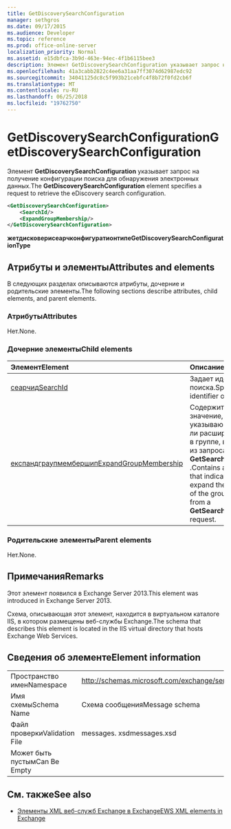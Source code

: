 ```yaml
---
title: GetDiscoverySearchConfiguration
manager: sethgros
ms.date: 09/17/2015
ms.audience: Developer
ms.topic: reference
ms.prod: office-online-server
localization_priority: Normal
ms.assetid: e15dbfca-3b9d-463e-94ec-4f1b6115bee3
description: Элемент GetDiscoverySearchConfiguration указывает запрос на получение конфигурации поиска для обнаружения электронных данных.
ms.openlocfilehash: 41a3cabb2822c4ee6a31aa7ff3074d62987edc92
ms.sourcegitcommit: 34041125dc8c5f993b21cebfc4f8b72f0fd2cb6f
ms.translationtype: MT
ms.contentlocale: ru-RU
ms.lasthandoff: 06/25/2018
ms.locfileid: "19762750"
---
```

# <a name="getdiscoverysearchconfiguration"></a><span data-ttu-id="0b6b0-103">GetDiscoverySearchConfiguration</span><span class="sxs-lookup"><span data-stu-id="0b6b0-103">GetDiscoverySearchConfiguration</span></span>

<span data-ttu-id="0b6b0-104">Элемент **GetDiscoverySearchConfiguration** указывает запрос на получение конфигурации поиска для обнаружения электронных данных.</span><span class="sxs-lookup"><span data-stu-id="0b6b0-104">The **GetDiscoverySearchConfiguration** element specifies a request to retrieve the eDiscovery search configuration.</span></span> 
  
```XML
<GetDiscoverySearchConfiguration>
    <SearchId/>
    <ExpandGroupMembership/>
</GetDiscoverySearchConfiguration>
```

 <span data-ttu-id="0b6b0-105">**жетдисковерисеарчконфигуратионтипе**</span><span class="sxs-lookup"><span data-stu-id="0b6b0-105">**GetDiscoverySearchConfigurationType**</span></span>
## <a name="attributes-and-elements"></a><span data-ttu-id="0b6b0-106">Атрибуты и элементы</span><span class="sxs-lookup"><span data-stu-id="0b6b0-106">Attributes and elements</span></span>

<span data-ttu-id="0b6b0-107">В следующих разделах описываются атрибуты, дочерние и родительские элементы.</span><span class="sxs-lookup"><span data-stu-id="0b6b0-107">The following sections describe attributes, child elements, and parent elements.</span></span>
  
### <a name="attributes"></a><span data-ttu-id="0b6b0-108">Атрибуты</span><span class="sxs-lookup"><span data-stu-id="0b6b0-108">Attributes</span></span>

<span data-ttu-id="0b6b0-109">Нет.</span><span class="sxs-lookup"><span data-stu-id="0b6b0-109">None.</span></span>
  
### <a name="child-elements"></a><span data-ttu-id="0b6b0-110">Дочерние элементы</span><span class="sxs-lookup"><span data-stu-id="0b6b0-110">Child elements</span></span>

|<span data-ttu-id="0b6b0-111">**Элемент**</span><span class="sxs-lookup"><span data-stu-id="0b6b0-111">**Element**</span></span>|<span data-ttu-id="0b6b0-112">**Описание**</span><span class="sxs-lookup"><span data-stu-id="0b6b0-112">**Description**</span></span>|
|:-----|:-----|
|[<span data-ttu-id="0b6b0-113">сеарчид</span><span class="sxs-lookup"><span data-stu-id="0b6b0-113">SearchId</span></span>](searchid.md) <br/> |<span data-ttu-id="0b6b0-114">Задает идентификатор поиска.</span><span class="sxs-lookup"><span data-stu-id="0b6b0-114">Specifies the identifier of the search.</span></span>  <br/> |
|[<span data-ttu-id="0b6b0-115">експандграупмембершип</span><span class="sxs-lookup"><span data-stu-id="0b6b0-115">ExpandGroupMembership</span></span>](expandgroupmembership.md) <br/> |<span data-ttu-id="0b6b0-116">Содержит логическое значение, указывающее, следует ли расширять членство в группе, возвращенной из запроса **GetSearchableMailboxes** .</span><span class="sxs-lookup"><span data-stu-id="0b6b0-116">Contains a Boolean value that indicates whether to expand the membership of the group returned from a **GetSearchableMailboxes** request.</span></span>  <br/> |
   
### <a name="parent-elements"></a><span data-ttu-id="0b6b0-117">Родительские элементы</span><span class="sxs-lookup"><span data-stu-id="0b6b0-117">Parent elements</span></span>

<span data-ttu-id="0b6b0-118">Нет.</span><span class="sxs-lookup"><span data-stu-id="0b6b0-118">None.</span></span>
  
## <a name="remarks"></a><span data-ttu-id="0b6b0-119">Примечания</span><span class="sxs-lookup"><span data-stu-id="0b6b0-119">Remarks</span></span>

<span data-ttu-id="0b6b0-120">Этот элемент появился в Exchange Server 2013.</span><span class="sxs-lookup"><span data-stu-id="0b6b0-120">This element was introduced in Exchange Server 2013.</span></span>
  
<span data-ttu-id="0b6b0-121">Схема, описывающая этот элемент, находится в виртуальном каталоге IIS, в котором размещены веб-службы Exchange.</span><span class="sxs-lookup"><span data-stu-id="0b6b0-121">The schema that describes this element is located in the IIS virtual directory that hosts Exchange Web Services.</span></span>
  
## <a name="element-information"></a><span data-ttu-id="0b6b0-122">Сведения об элементе</span><span class="sxs-lookup"><span data-stu-id="0b6b0-122">Element information</span></span>

|||
|:-----|:-----|
|<span data-ttu-id="0b6b0-123">Пространство имен</span><span class="sxs-lookup"><span data-stu-id="0b6b0-123">Namespace</span></span>  <br/> |http://schemas.microsoft.com/exchange/services/2006/messages  <br/> |
|<span data-ttu-id="0b6b0-124">Имя схемы</span><span class="sxs-lookup"><span data-stu-id="0b6b0-124">Schema Name</span></span>  <br/> |<span data-ttu-id="0b6b0-125">Схема сообщения</span><span class="sxs-lookup"><span data-stu-id="0b6b0-125">Message schema</span></span>  <br/> |
|<span data-ttu-id="0b6b0-126">Файл проверки</span><span class="sxs-lookup"><span data-stu-id="0b6b0-126">Validation File</span></span>  <br/> |<span data-ttu-id="0b6b0-127">messages. xsd</span><span class="sxs-lookup"><span data-stu-id="0b6b0-127">messages.xsd</span></span>  <br/> |
|<span data-ttu-id="0b6b0-128">Может быть пустым</span><span class="sxs-lookup"><span data-stu-id="0b6b0-128">Can Be Empty</span></span>  <br/> ||
   
## <a name="see-also"></a><span data-ttu-id="0b6b0-129">См. также</span><span class="sxs-lookup"><span data-stu-id="0b6b0-129">See also</span></span>



- [<span data-ttu-id="0b6b0-130">Элементы XML веб-служб Exchange в Exchange</span><span class="sxs-lookup"><span data-stu-id="0b6b0-130">EWS XML elements in Exchange</span></span>](ews-xml-elements-in-exchange.md)

